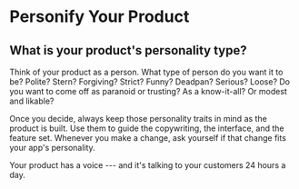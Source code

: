 Personify Your Product
======================

What is your product\'s personality type?
-----------------------------------------

Think of your product as a person. What type of person do you want it to
be? Polite? Stern? Forgiving? Strict? Funny? Deadpan? Serious? Loose? Do
you want to come off as paranoid or trusting? As a know-it-all? Or
modest and likable?

Once you decide, always keep those personality traits in mind as the
product is built. Use them to guide the copywriting, the interface, and
the feature set. Whenever you make a change, ask yourself if that change
fits your app\'s personality.

Your product has a voice --- and it\'s talking to your customers 24
hours a day.
